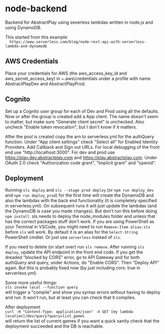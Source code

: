 # node-backend
Backend for AbstractPlay using severless lambdas written in node.js and using DynamoDB.

This started from this example:  
```  https://www.serverless.com/blog/node-rest-api-with-serverless-lambda-and-dynamodb```

## AWS Credentials
Place your credentials for AWS (the aws_access_key_id and aws_secret_access_key) in ~\.aws\credentials under a profile with name AbstractPlayDev and AbstractPlayProd.

## Cognito 
Set up a Cognito user group for each of Dev and Prod using all the defaults. Now or after the group is created add a App client. The name doesn't seem to matter, but make sure "Generate client secret" is unchecked. Also uncheck "Enable token revocation", but I don't know if it matters. 

After the pool is created copy the arn to serverless.yml for the authQuery function. Under "App client settings" check "Select all" for Enabled Identity Providers. Add Callback and Sign out URLs. For local debugging of the front end use "http://localhost:3000". For dev and prod use https://play.dev.abstractplay.com and https://play.abstractplay.com. Under OAuth 2.0 check "Authorization code grant", "Implicit grant" and "openid".

## Deployment
Running
```sls deploy```
and
```sls --stage prod deploy```
(or `npm run deploy_dev` and `npm run deploy_prod`) for the first time will create the DynamoDB and also the lambdas with the back end functionality (it is completely specified in serverless.yml). On subsequent runs it will just update the lambdas (and the DynamoDB is case you made changes).
But don't run this before doing ```npm install```. sls needs to deploy the node_modules folder and unless that has the correct packages stuff don't work. If you are using PowerShell as your Terminal in VSCode, you might need to run `Remove-Item alias:sls` before `sls` will work. By default it is an alias for the `Select-String` PowerShell cmdlet. Or just use `serverless` instead of `sls`.

If you need to delete (or start over) run ```sls remove```. After running `sls deploy`, update the API endpoint in the front end code. If you get the dreaded "blocked by CORS" error, go to API Gateway and for both authQuery and query, under Actions, do "Enable CORS". Then "Deploy API" again. But this is probably fixed now (by just including cors: true in serverless.yml)

Some more useful things:  
```sls invoke local --function query```  
will trigger a "compile" and show you syntax errors without having to deploy and run. It won't run, but at least you can check that it compiles.

After deployment  
```curl -H "Content-Type: application/json" -X GET [my lambda location]/dev/query?query=list_games```  
will return the list of current games if you want a quick sanity check that the deployment succeeded and the DB is reachable.
  
